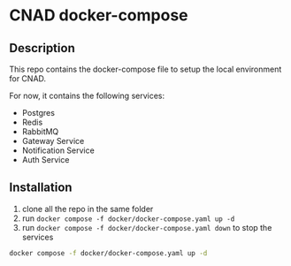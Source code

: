 # CNAD docker-compose

## Description

This repo contains the docker-compose file to setup the local environment for CNAD.

For now, it contains the following services:

- Postgres
- Redis
- RabbitMQ
- Gateway Service
- Notification Service
- Auth Service

## Installation

1. clone all the repo in the same folder
2. run `docker compose -f docker/docker-compose.yaml up -d`
3. run `docker compose -f docker/docker-compose.yaml down` to stop the services

```bash
docker compose -f docker/docker-compose.yaml up -d
```
